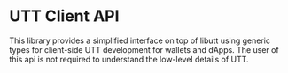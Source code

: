 # UTT Client API

This library provides a simplified interface on top of libutt using generic types for client-side UTT development for wallets and dApps. The user of this api is not required to understand the low-level details of UTT.